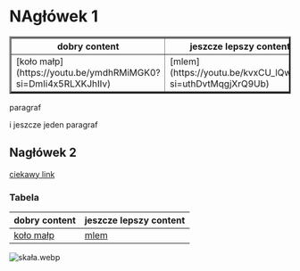 # NAgłówek 1
<table border="3">
  <thread>
        <tr>
            <th>dobry content</th>
            <th>jeszcze lepszy content</th>
        </tr>
    </thead>
    <tbody>
        <tr>
            <td>[koło małp](https://youtu.be/ymdhRMiMGK0?si=DmIi4x5RLXKJhIIv)</td>
            <td>[mlem](https://youtu.be/kvxCU_lQwKM?si=uthDvtMqgjXrQ9Ub)</td>
        </tr>
    </tbody>
</table>

paragraf

i jeszcze jeden paragraf

## Nagłówek 2

[ciekawy link](https://youtube.com/shorts/HqtERMjMYPc?si=jFht1P_JE2RC647c)

### Tabela
|dobry content| jeszcze lepszy content|
|-------------|-------------------------|
| [koło małp](https://youtu.be/ymdhRMiMGK0?si=DmIi4x5RLXKJhIIv) | [mlem](https://youtu.be/kvxCU_lQwKM?si=uthDvtMqgjXrQ9Ub)|



![skała.webp](skała.webp)
